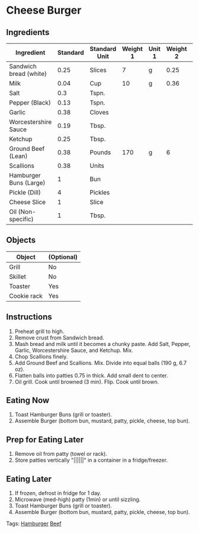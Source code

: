 # Cheese Burger

## Ingredients

| Ingredient             | Standard | Standard Unit | Weight 1 | Unit 1 | Weight 2 | Unit 2 |
| ---------------------- | -------- | ------------- | -------- | ------ | -------- | ------ |
| Sandwich bread (white) | 0.25     | Slices        | 7        | g      | 0.25     | oz     |
| Milk                   | 0.04     | Cup           | 10       | g      | 0.36     | oz     |
| Salt                   | 0.3      | Tspn.         |          |        |          |        |
| Pepper (Black)         | 0.13     | Tspn.         |          |        |          |        |
| Garlic                 | 0.38     | Cloves        |          |        |          |        |
| Worcestershire Sauce   | 0.19     | Tbsp.         |          |        |          |        |
| Ketchup                | 0.25     | Tbsp.         |          |        |          |        |
| Ground Beef (Lean)     | 0.38     | Pounds        | 170      | g      | 6        | oz     |
| Scallions              | 0.38     | Units         |          |        |          |        |
| Hamburger Buns (Large) | 1        | Bun           |          |        |          |        |
| Pickle (Dill)          | 4        | Pickles       |          |        |          |        |
| Cheese Slice           | 1        | Slice         |          |        |          |        |
| Oil (Non-specific)     | 1        | Tbsp.         |          |        |          |        |

## Objects

| Object      | (Optional) |
| ----------- | ---------- |
| Grill       | No         |
| Skillet     | No         |
| Toaster     | Yes        |
| Cookie rack | Yes        |

## Instructions

1. Preheat grill to high.
2. Remove crust from Sandwich bread.
3. Mash bread and milk until it becomes a chunky paste. Add Salt, Pepper, Garlic, Worcestershire Sauce, and Ketchup. Mix.
4. Chop Scallions finely.
5. Add Ground Beef and Scallions. Mix. Divide into equal balls (190 g, 6.7 oz).
6. Flatten balls into patties 0.75 in thick. Add small dent to center.
7. Oil grill. Cook until browned (3 min). Flip. Cook until brown. 

## Eating Now

1. Toast Hamburger Buns (grill or toaster).
2. Assemble Burger (bottom bun, mustard, patty, pickle, cheese, top bun).

## Prep for Eating Later

1. Remove oil from patty (towel or rack).
2. Store patties vertically "||||||" in a container in a fridge/freezer.

## Eating Later

1. If frozen, defrost in fridge for 1 day.
2. Microwave (med-high) patty (1min) or until sizzling.
3. Toast Hamburger Buns (grill or toaster).
4. Assemble Burger (bottom bun, mustard, patty, pickle, cheese, top bun).

Tags: [Hamburger](/Tags/Hamburger.md) [Beef](/Tags/Beef.md) 
